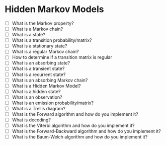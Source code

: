 # Hidden Markov Models

- [ ] What is the Markov property?
- [ ] What is a Markov chain?
- [ ] What is a state?
- [ ] What is a transition probability/matrix?
- [ ] What is a stationary state?
- [ ] What is a regular Markov chain?
- [ ] How to determine if a transition matrix is regular
- [ ] What is an absorbing state?
- [ ] What is a transient state?
- [ ] What is a recurrent state?
- [ ] What is an absorbing Markov chain?
- [ ] What is a Hidden Markov Model?
- [ ] What is a hidden state?
- [ ] What is an observation?
- [ ] What is an emission probability/matrix?
- [ ] What is a Trellis diagram?
- [ ] What is the Forward algorithm and how do you implement it?
- [ ] What is decoding?
- [ ] What is the Viterbi algorithm and how do you implement it?
- [ ] What is the Forward-Backward algorithm and how do you implement it?
- [ ] What is the Baum-Welch algorithm and how do you implement it?
